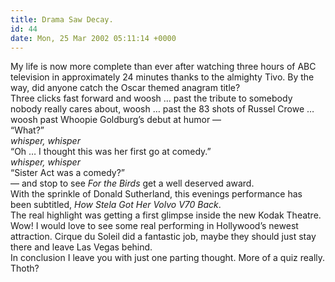 ```yaml
---
title: Drama Saw Decay.
id: 44
date: Mon, 25 Mar 2002 05:11:14 +0000
---
```


My life is now more complete than ever after watching three hours of ABC television in approximately 24 minutes thanks to the almighty Tivo. By the way, did anyone catch the Oscar themed anagram title?  
 Three clicks fast forward and woosh … past the tribute to somebody nobody really cares about, woosh … past the 83 shots of Russel Crowe … woosh past Whoopie Goldburg’s debut at humor —  
 “What?”  
 *whisper, whisper*  
 “Oh … I thought this was her first go at comedy.”  
 *whisper, whisper*  
 “Sister Act was a comedy?”  
 — and stop to see *For the Birds* get a well deserved award.  
 With the sprinkle of Donald Sutherland, this evenings performance has been subtitled, *How Stela Got Her Volvo V70 Back*.  
 The real highlight was getting a first glimpse inside the new Kodak Theatre. Wow! I would love to see some real performing in Hollywood’s newest attraction. Cirque du Soleil did a fantastic job, maybe they should just stay there and leave Las Vegas behind.  
 In conclusion I leave you with just one parting thought. More of a quiz really.  
 Thoth?


